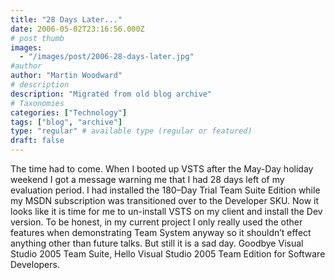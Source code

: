 ```yaml
---
title: "28 Days Later..."
date: 2006-05-02T23:16:56.000Z
# post thumb
images:
  - "/images/post/2006-28-days-later.jpg"
#author
author: "Martin Woodward"
# description
description: "Migrated from old blog archive"
# Taxonomies
categories: ["Technology"]
tags: ["blog", "archive"]
type: "regular" # available type (regular or featured)
draft: false
---
```


[](http://www.woodwardweb.com/blog/28dayslater.png)[](http://www.woodwardweb.com/blog/28dayslater.png)The time had to come.  When I booted up VSTS after the May-Day holiday weekend I got a message warning me that I had 28 days left of my evaluation period.  I had installed the 180–Day Trial Team Suite Edition while my MSDN subscription was transitioned over to the Developer SKU.  Now it looks like it is time for me to un-install VSTS on my client and install the Dev version.  To be honest, in my current project I only really used the other features when demonstrating Team System anyway so it shouldn’t effect anything other than future talks.  But still it is a sad day.  Goodbye Visual Studio 2005 Team Suite, Hello Visual Studio 2005 Team Edition for Software Developers.